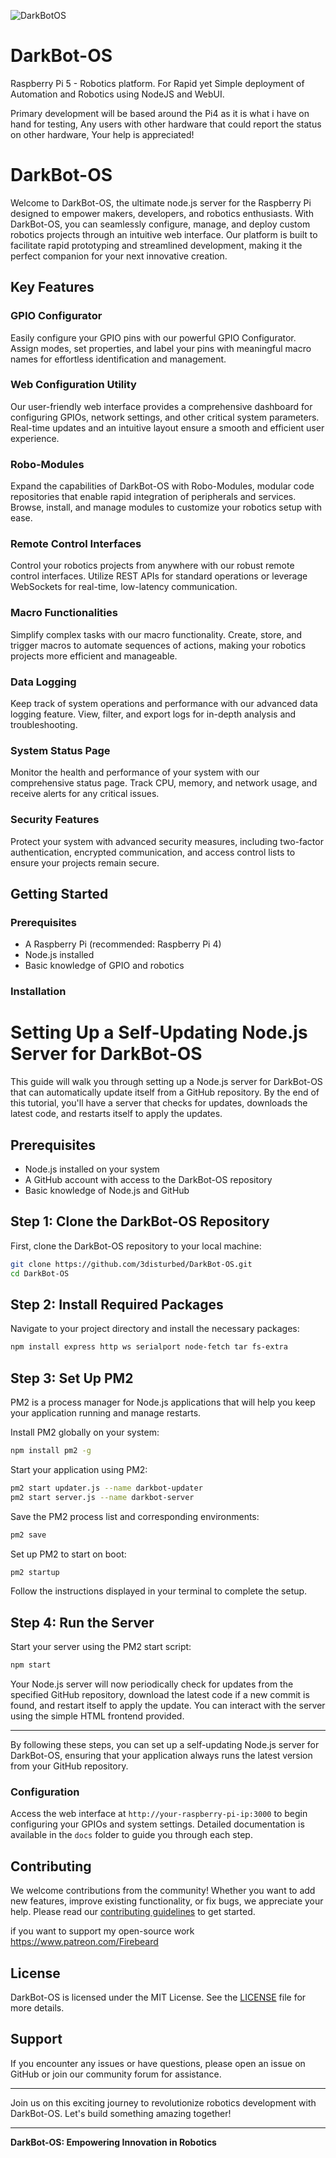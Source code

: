 ![DarkBotOS](https://github.com/3disturbed/DarkBot-OS/assets/9502162/7610585f-fe1b-42d3-a0c3-324a542f30a4)
# DarkBot-OS
Raspberry Pi 5 - Robotics platform. For Rapid yet Simple deployment of Automation and Robotics using NodeJS and WebUI.

Primary development will be based around the Pi4 as it is what i have on hand for testing, Any users with other hardware that could report the status on other hardware, Your help is appreciated!

# DarkBot-OS

Welcome to DarkBot-OS, the ultimate node.js server for the Raspberry Pi designed to empower makers, developers, and robotics enthusiasts. With DarkBot-OS, you can seamlessly configure, manage, and deploy custom robotics projects through an intuitive web interface. Our platform is built to facilitate rapid prototyping and streamlined development, making it the perfect companion for your next innovative creation.

## Key Features

### GPIO Configurator
Easily configure your GPIO pins with our powerful GPIO Configurator. Assign modes, set properties, and label your pins with meaningful macro names for effortless identification and management.

### Web Configuration Utility
Our user-friendly web interface provides a comprehensive dashboard for configuring GPIOs, network settings, and other critical system parameters. Real-time updates and an intuitive layout ensure a smooth and efficient user experience.

### Robo-Modules
Expand the capabilities of DarkBot-OS with Robo-Modules, modular code repositories that enable rapid integration of peripherals and services. Browse, install, and manage modules to customize your robotics setup with ease.

### Remote Control Interfaces
Control your robotics projects from anywhere with our robust remote control interfaces. Utilize REST APIs for standard operations or leverage WebSockets for real-time, low-latency communication.

### Macro Functionalities
Simplify complex tasks with our macro functionality. Create, store, and trigger macros to automate sequences of actions, making your robotics projects more efficient and manageable.

### Data Logging
Keep track of system operations and performance with our advanced data logging feature. View, filter, and export logs for in-depth analysis and troubleshooting.

### System Status Page
Monitor the health and performance of your system with our comprehensive status page. Track CPU, memory, and network usage, and receive alerts for any critical issues.

### Security Features
Protect your system with advanced security measures, including two-factor authentication, encrypted communication, and access control lists to ensure your projects remain secure.

## Getting Started

### Prerequisites
- A Raspberry Pi (recommended: Raspberry Pi 4)
- Node.js installed
- Basic knowledge of GPIO and robotics

### Installation
# Setting Up a Self-Updating Node.js Server for DarkBot-OS

This guide will walk you through setting up a Node.js server for DarkBot-OS that can automatically update itself from a GitHub repository. By the end of this tutorial, you'll have a server that checks for updates, downloads the latest code, and restarts itself to apply the updates.

## Prerequisites

- Node.js installed on your system
- A GitHub account with access to the DarkBot-OS repository
- Basic knowledge of Node.js and GitHub

## Step 1: Clone the DarkBot-OS Repository

First, clone the DarkBot-OS repository to your local machine:

```bash
git clone https://github.com/3disturbed/DarkBot-OS.git
cd DarkBot-OS
```

## Step 2: Install Required Packages

Navigate to your project directory and install the necessary packages:

```bash
npm install express http ws serialport node-fetch tar fs-extra
```

## Step 3: Set Up PM2

PM2 is a process manager for Node.js applications that will help you keep your application running and manage restarts.

Install PM2 globally on your system:

```bash
npm install pm2 -g
```

Start your application using PM2:

```bash
pm2 start updater.js --name darkbot-updater
pm2 start server.js --name darkbot-server
```

Save the PM2 process list and corresponding environments:

```bash
pm2 save
```

Set up PM2 to start on boot:

```bash
pm2 startup
```

Follow the instructions displayed in your terminal to complete the setup.

## Step 4: Run the Server

Start your server using the PM2 start script:

```bash
npm start
```

Your Node.js server will now periodically check for updates from the specified GitHub repository, download the latest code if a new commit is found, and restart itself to apply the update. You can interact with the server using the simple HTML frontend provided.

---

By following these steps, you can set up a self-updating Node.js server for DarkBot-OS, ensuring that your application always runs the latest version from your GitHub repository.

### Configuration
Access the web interface at `http://your-raspberry-pi-ip:3000` to begin configuring your GPIOs and system settings. Detailed documentation is available in the `docs` folder to guide you through each step.

## Contributing
We welcome contributions from the community! Whether you want to add new features, improve existing functionality, or fix bugs, we appreciate your help. Please read our [contributing guidelines](CONTRIBUTING.md) to get started.

if you want to support my open-source work
https://www.patreon.com/Firebeard

## License
DarkBot-OS is licensed under the MIT License. See the [LICENSE](LICENSE) file for more details.

## Support
If you encounter any issues or have questions, please open an issue on GitHub or join our community forum for assistance.

---

Join us on this exciting journey to revolutionize robotics development with DarkBot-OS. Let's build something amazing together!

---

**DarkBot-OS: Empowering Innovation in Robotics**
